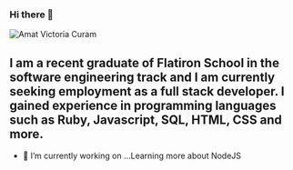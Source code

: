 ### Hi there 👋

![Amat Victoria Curam](https://i.ibb.co/09WyKTs/AMC.jpg)

## I am a recent graduate of Flatiron School in the software engineering track and I am currently seeking employment as a full stack developer. I gained experience in programming languages such as Ruby, Javascript, SQL, HTML, CSS and more.

- 🔭 I’m currently working on ...Learning more about NodeJS

<!--
**sedx876/sedx876** is a ✨ _special_ ✨ repository because its `README.md` (this file) appears on your GitHub profile.

Here are some ideas to get you started:

- 🔭 I’m currently working on ...
- 🌱 I’m currently learning ...
- 👯 I’m looking to collaborate on ...
- 🤔 I’m looking for help with ...
- 💬 Ask me about ...
- 📫 How to reach me: ...
- 😄 Pronouns: ...
- ⚡ Fun fact: ...
-->
